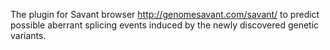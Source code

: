 The plugin for Savant browser http://genomesavant.com/savant/ to predict possible aberrant splicing events induced by the newly discovered genetic variants.